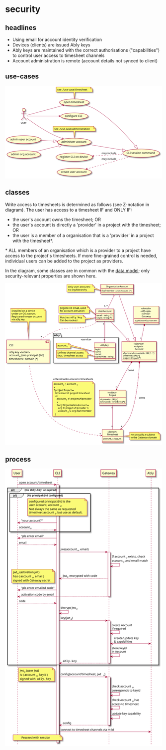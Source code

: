 # security

## headlines

- Using email for account identity verification
- Devices (clients) are issued Ably keys
- Ably keys are maintained with the correct authorisations ("capabilities") to control user access to timesheet channels
- Account administration is remote (account details not synced to client)

## use-cases

![use-cases](img/accounts.use-case.svg)

## classes

Write access to timesheets is determined as follows (see Z-notation in diagram). The user has access to a timesheet IF and ONLY IF:
- the user's account owns the timesheet; OR
- the user's account is directly a 'provider' in a project with the timesheet; OR
- the user is a member of a organisation that is a 'provider' in a project with the timesheet*.

<span>*</span> ALL members of an organisation which is a provider to a project have access to the project's timesheets. If more fine-grained control is needed, individual users can be added to the project as providers.

In the diagram, some classes are in common with the [data model](../data-model); only security-relevant properties are shown here.

![classes](img/accounts.class.svg)

## process

![process](img/register-cli.seq.svg)
